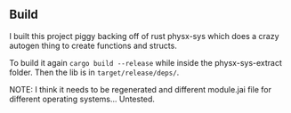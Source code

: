 
## Build

I built this project piggy backing off of rust physx-sys which does a crazy autogen thing to create functions and structs.

To build it again `cargo build --release` while inside the physx-sys-extract folder. Then the lib is in `target/release/deps/`.

NOTE: I think it needs to be regenerated and different module.jai file for different operating systems... Untested.
